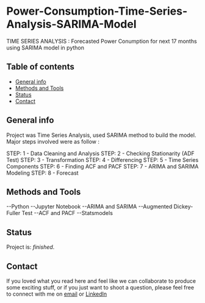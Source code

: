 # Power-Consumption-Time-Series-Analysis-SARIMA-Model
TIME SERIES ANALYSIS : Forecasted Power Conumption for next 17 months using SARIMA model in python

## Table of contents

* [General info](#general-info)
* [Methods and Tools](#methods-and-tools)
* [Status](#status)
* [Contact](#contact)

## General info

Project was Time Series Analysis, used SARIMA method to build the model. Major steps involved were as follow :

STEP: 1 - Data Cleaning and Analysis
STEP: 2 - Checking Stationarity (ADF Test)
STEP: 3 - Transformation
STEP: 4 - Differencing
STEP: 5 - Time Series Components
STEP: 6 - Finding ACF and PACF
STEP: 7 - ARIMA and SARIMA Modeling
STEP: 8 - Forecast

## Methods and Tools

 --Python
 --Jupyter Notebook
 --ARIMA and SARIMA
 --Augmented Dickey-Fuller Test
 --ACF and PACF
 --Statsmodels
 
## Status
Project is: _finished_.

## Contact
If you loved what you read here and feel like we can collaborate to produce some exciting stuff, or if you
just want to shoot a question, please feel free to connect with me on 
<a href="mailto:nimish786.kalwar@gmail.com">email</a> or 
<a href="https://https://www.linkedin.com/in/nimish-kalwar/" target="_blank">LinkedIn</a>
